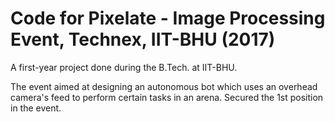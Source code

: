 # Code for Pixelate - Image Processing Event, Technex, IIT-BHU (2017)

A first-year project done during the B.Tech. at IIT-BHU. 

The event aimed at designing an autonomous bot which uses an overhead camera's feed to perform certain tasks in an arena.
Secured the 1st position in the event.

